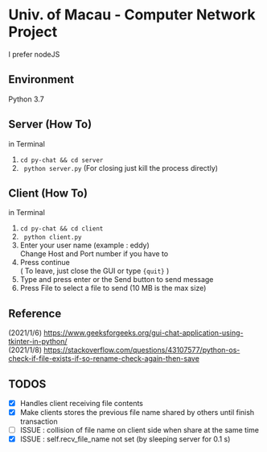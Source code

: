 # Univ. of Macau - Computer Network Project
I prefer nodeJS

## Environment
Python 3.7

## Server (How To) 
in Terminal  
1. ``` cd py-chat && cd server ```
2. ``` python server.py``` 
(For closing just kill the process directly)

## Client (How To)
in Terminal  
1. ``` cd py-chat && cd client ```
2. ``` python client.py```
2. Enter your user name (example : eddy)  
 Change Host and Port number if you have to
3. Press continue  
( To leave, just close the GUI or type `{quit}` )
4. Type and press enter or the Send button to send message
5. Press File to select a file to send (10 MB is the max size)

## Reference
(2021/1/6) https://www.geeksforgeeks.org/gui-chat-application-using-tkinter-in-python/  
(2021/1/8) https://stackoverflow.com/questions/43107577/python-os-check-if-file-exists-if-so-rename-check-again-then-save  


## TODOS
- [x] Handles client receiving file contents
- [x] Make clients stores the previous file name shared by others until finish transaction
- [ ] ISSUE : collision of file name on client side when share at the same time
- [x] ISSUE : self.recv_file_name not set (by sleeping server for 0.1 s)